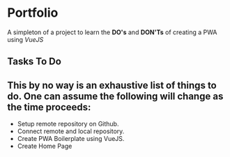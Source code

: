 
# Portfolio
A simpleton of a project to learn the **DO's** and **DON'Ts** of creating a PWA using 
_VueJS_

## Tasks To Do
This by no way is an exhaustive list of things to do. One can assume the following will change as the time proceeds:
---
 
+ Setup remote repository on Github.
+ Connect remote and local repository. 
+ Create PWA Boilerplate using VueJS.
+ Create Home Page
